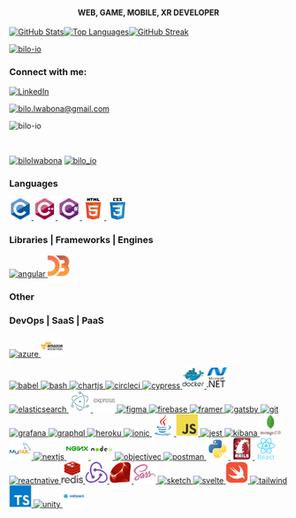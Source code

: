 <!-- https://rahuldkjain.github.io/gh-profile-readme-generator/ -->

<!-- [![MasterHead](./docs/github-cover-1.jpeg)](https://github.com/bilo-io) -->

<h4 align="center">WEB, GAME, MOBILE, XR DEVELOPER</h4>

<div style="display: flex; flex-direction: row; width: 100%">
  <a href="https://github.com/bilo-io">
    <img
      alt="GitHub Stats"
      height="137"
      src="https://github-readme-stats.vercel.app/api?username=bilo-io&count_private=true&theme=tokyonight"
    />
  </a>
  <a href="https://github.com/anuraghazra/github-readme-stats">
    <img
      alt="Top Languages"
      height="137"
      src="https://github-readme-stats.vercel.app/api/top-langs/?username=bilo-io&theme=tokyonight"
    />
  </a>
  <a href="https://git.io/streak-stats">
    <img
      alt="GitHub Streak"
      height="137"
      src="https://github-readme-streak-stats.herokuapp.com/?user=bilo-io&theme=tokyonight"
    />
  </a>
</div>

<p align="left">
  <a href="https://github.com/ryo-ma/github-profile-trophy"
    ><img
      src="https://github-profile-trophy.vercel.app/?username=bilo-io&theme=onedark"
      alt="bilo-io"
  /></a>
</p>

<h3 align="left">Connect with me:</h3>

<a href="https://www.linkedin.com/in/bilolwabona/">![LinkedIn](https://img.shields.io/badge/LinkedIn-0077B5?style=for-the-badge&logo=linkedin&logoColor=white)</a>

<a href="mailto:YourEmail@gmail.com">![bilo.lwabona@gmail.com](https://img.shields.io/badge/Gmail-D14836?style=for-the-badge&logo=gmail&logoColor=white)</a>
<p align="left">
  <img
    src="https://komarev.com/ghpvc/?username=bilo-io&label=Profile%20views&color=0e75b6&style=flat"
    alt="bilo-io"
  />
</p>

<p align="left">
  <a href="https://twitter.com/" target="blank"
    ><img
      src="https://img.shields.io/twitter/follow/?logo=twitter&style=for-the-badge"
      alt=""
  /></a>
</p>
<p align="left">
  <a href="https://linkedin.com/in/bilolwabona" target="blank"
    ><img
      align="center"
      src="https://raw.githubusercontent.com/rahuldkjain/github-profile-readme-generator/master/src/images/icons/Social/linked-in-alt.svg"
      alt="bilolwabona"
      height="30"
      width="40"
  /></a>
  <a href="https://www.hackerrank.com/bilo_io" target="blank"
    ><img
      align="center"
      src="https://raw.githubusercontent.com/rahuldkjain/github-profile-readme-generator/master/src/images/icons/Social/hackerrank.svg"
      alt="bilo_io"
      height="30"
      width="40"
  /></a>
</p>

<object type="image/svg+xml" data="https://gh-card.dev/repos/bilo-io/vsx.svg?link_target=_blank"></object>
<object type="image/svg+xml" data="https://gh-card.dev/repos/bilo-io/bilo-io.svg?link_target=_blank"></object>
<object type="image/svg+xml" data="https://gh-card.dev/repos/bilo-io/bilo-ui.svg?link_target=_blank"></object>
<object type="image/svg+xml" data="https://gh-card.dev/repos/bilo-io/angeliq-web.svg?link_target=_blank"></object>
<object type="image/svg+xml" data="https://gh-card.dev/repos/bilo-io/angeliq-app.svg?link_target=_blank"></object>


<h3 align="left">Languages</h3>
<a href="https://www.cprogramming.com/" target="_blank">
  <img
    src="https://raw.githubusercontent.com/devicons/devicon/master/icons/c/c-original.svg"
    alt="c"
    width="40"
    height="40"
  />
</a>
  <a href="https://www.w3schools.com/cpp/" target="_blank">
  <img
    src="https://raw.githubusercontent.com/devicons/devicon/master/icons/cplusplus/cplusplus-original.svg"
    alt="cplusplus"
    width="40"
    height="40"
  />
</a>
<a href="https://www.w3schools.com/cs/" target="_blank">
  <img
    src="https://raw.githubusercontent.com/devicons/devicon/master/icons/csharp/csharp-original.svg"
    alt="csharp"
    width="40"
    height="40"
  />
</a>
<a href="https://www.w3.org/html/" target="_blank">
    <img
      src="https://raw.githubusercontent.com/devicons/devicon/master/icons/html5/html5-original-wordmark.svg"
      alt="html5"
      width="40"
      height="40"
    />
  </a>
  <a href="https://www.w3schools.com/css/" target="_blank">
    <img
      src="https://raw.githubusercontent.com/devicons/devicon/master/icons/css3/css3-original-wordmark.svg"
      alt="css3"
      width="40"
      height="40"
    />
  </a>

<h3 align="left">Libraries | Frameworks | Engines</h3>
<a href="https://angular.io" target="_blank">
    <img
      src="https://angular.io/assets/images/logos/angular/angular.svg"
      alt="angular"
      width="40"
      height="40"
    />
  </a>
  <a href="https://d3js.org/" target="_blank">
    <img
      src="https://raw.githubusercontent.com/devicons/devicon/master/icons/d3js/d3js-original.svg"
      alt="d3js"
      width="40"
      height="40"
    />
  </a>


<h3 align="left">Other</h3>

<h3 align="left">DevOps | SaaS | PaaS</h3>
  <a href="https://azure.microsoft.com/en-in/" target="_blank">
    <img
      src="https://www.vectorlogo.zone/logos/microsoft_azure/microsoft_azure-icon.svg"
      alt="azure"
      width="40"
      height="40"
    />
  </a>
  <a href="https://aws.amazon.com" target="_blank">
    <img
      src="https://raw.githubusercontent.com/devicons/devicon/master/icons/amazonwebservices/amazonwebservices-original-wordmark.svg"
      alt="aws"
      width="40"
      height="40"
    />
  </a>

<!-- #region Icons -->
<p align="left">
  <a href="https://babeljs.io/" target="_blank">
    <img
      src="https://www.vectorlogo.zone/logos/babeljs/babeljs-icon.svg"
      alt="babel"
      width="40"
      height="40"
    />
  </a>
  <a href="https://www.gnu.org/software/bash/" target="_blank">
    <img
      src="https://www.vectorlogo.zone/logos/gnu_bash/gnu_bash-icon.svg"
      alt="bash"
      width="40"
      height="40"
    />
  </a>
  <a href="https://www.chartjs.org" target="_blank">
    <img
      src="https://www.chartjs.org/media/logo-title.svg"
      alt="chartjs"
      width="40"
      height="40"
    />
  </a>
  <a href="https://circleci.com" target="_blank">
    <img
      src="https://www.vectorlogo.zone/logos/circleci/circleci-icon.svg"
      alt="circleci"
      width="40"
      height="40"
    />
  </a>

  <a href="https://www.cypress.io" target="_blank">
    <img
      src="https://raw.githubusercontent.com/simple-icons/simple-icons/6e46ec1fc23b60c8fd0d2f2ff46db82e16dbd75f/icons/cypress.svg"
      alt="cypress"
      width="40"
      height="40"
    />
  </a>

  <a href="https://www.docker.com/" target="_blank">
    <img
      src="https://raw.githubusercontent.com/devicons/devicon/master/icons/docker/docker-original-wordmark.svg"
      alt="docker"
      width="40"
      height="40"
    />
  </a>
  <a href="https://dotnet.microsoft.com/" target="_blank">
    <img
      src="https://raw.githubusercontent.com/devicons/devicon/master/icons/dot-net/dot-net-original-wordmark.svg"
      alt="dotnet"
      width="40"
      height="40"
    />
  </a>
  <a href="https://www.elastic.co" target="_blank">
    <img
      src="https://www.vectorlogo.zone/logos/elastic/elastic-icon.svg"
      alt="elasticsearch"
      width="40"
      height="40"
    />
  </a>
  <a href="https://www.electronjs.org" target="_blank">
    <img
      src="https://raw.githubusercontent.com/devicons/devicon/master/icons/electron/electron-original.svg"
      alt="electron"
      width="40"
      height="40"
    />
  </a>
  <a href="https://expressjs.com" target="_blank">
    <img
      src="https://raw.githubusercontent.com/devicons/devicon/master/icons/express/express-original-wordmark.svg"
      alt="express"
      width="40"
      height="40"
    />
  </a>
  <a href="https://www.figma.com/" target="_blank">
    <img
      src="https://www.vectorlogo.zone/logos/figma/figma-icon.svg"
      alt="figma"
      width="40"
      height="40"
    />
  </a>
  <a href="https://firebase.google.com/" target="_blank">
    <img
      src="https://www.vectorlogo.zone/logos/firebase/firebase-icon.svg"
      alt="firebase"
      width="40"
      height="40"
    />
  </a>
  <a href="https://www.framer.com/" target="_blank">
    <img
      src="https://www.vectorlogo.zone/logos/framer/framer-icon.svg"
      alt="framer"
      width="40"
      height="40"
    />
  </a>
  <a href="https://www.gatsbyjs.com/" target="_blank">
    <img
      src="https://www.vectorlogo.zone/logos/gatsbyjs/gatsbyjs-icon.svg"
      alt="gatsby"
      width="40"
      height="40"
    />
  </a>
  <a href="https://git-scm.com/" target="_blank">
    <img
      src="https://www.vectorlogo.zone/logos/git-scm/git-scm-icon.svg"
      alt="git"
      width="40"
      height="40"
    />
  </a>
  <a href="https://grafana.com" target="_blank">
    <img
      src="https://www.vectorlogo.zone/logos/grafana/grafana-icon.svg"
      alt="grafana"
      width="40"
      height="40"
    />
  </a>
  <a href="https://graphql.org" target="_blank">
    <img
      src="https://www.vectorlogo.zone/logos/graphql/graphql-icon.svg"
      alt="graphql"
      width="40"
      height="40"
    />
  </a>
  <a href="https://heroku.com" target="_blank">
    <img
      src="https://www.vectorlogo.zone/logos/heroku/heroku-icon.svg"
      alt="heroku"
      width="40"
      height="40"
    />
  </a>
  <a href="https://ionicframework.com" target="_blank">
    <img
      src="https://upload.wikimedia.org/wikipedia/commons/d/d1/Ionic_Logo.svg"
      alt="ionic"
      width="40"
      height="40"
    />
  </a>
  <a href="https://www.java.com" target="_blank">
    <img
      src="https://raw.githubusercontent.com/devicons/devicon/master/icons/java/java-original.svg"
      alt="java"
      width="40"
      height="40"
    />
  </a>
  <a
    href="https://developer.mozilla.org/en-US/docs/Web/JavaScript"
    target="_blank"
  >
    <img
      src="https://raw.githubusercontent.com/devicons/devicon/master/icons/javascript/javascript-original.svg"
      alt="javascript"
      width="40"
      height="40"
    />
  </a>
  <a href="https://jestjs.io" target="_blank">
    <img
      src="https://www.vectorlogo.zone/logos/jestjsio/jestjsio-icon.svg"
      alt="jest"
      width="40"
      height="40"
    />
  </a>
  <a href="https://www.elastic.co/kibana" target="_blank">
    <img
      src="https://www.vectorlogo.zone/logos/elasticco_kibana/elasticco_kibana-icon.svg"
      alt="kibana"
      width="40"
      height="40"
    />
  </a>
  <a href="https://www.mongodb.com/" target="_blank">
    <img
      src="https://raw.githubusercontent.com/devicons/devicon/master/icons/mongodb/mongodb-original-wordmark.svg"
      alt="mongodb"
      width="40"
      height="40"
    />
  </a>
  <a href="https://www.mysql.com/" target="_blank">
    <img
      src="https://raw.githubusercontent.com/devicons/devicon/master/icons/mysql/mysql-original-wordmark.svg"
      alt="mysql"
      width="40"
      height="40"
    />
  </a>
  <a href="https://nextjs.org/" target="_blank">
    <img
      src="https://cdn.worldvectorlogo.com/logos/nextjs-3.svg"
      alt="nextjs"
      width="40"
      height="40"
    />
  </a>
  <a href="https://www.nginx.com" target="_blank">
    <img
      src="https://raw.githubusercontent.com/devicons/devicon/master/icons/nginx/nginx-original.svg"
      alt="nginx"
      width="40"
      height="40"
    />
  </a>
  <a href="https://nodejs.org" target="_blank">
    <img
      src="https://raw.githubusercontent.com/devicons/devicon/master/icons/nodejs/nodejs-original-wordmark.svg"
      alt="nodejs"
      width="40"
      height="40"
    />
  </a>
  <a
    href="https://developer.apple.com/library/archive/documentation/Cocoa/Conceptual/ProgrammingWithObjectiveC/Introduction/Introduction.html"
    target="_blank"
  >
    <img
      src="https://www.vectorlogo.zone/logos/apple_objectivec/apple_objectivec-icon.svg"
      alt="objectivec"
      width="40"
      height="40"
    />
  </a>
  <a href="https://postman.com" target="_blank">
    <img
      src="https://www.vectorlogo.zone/logos/getpostman/getpostman-icon.svg"
      alt="postman"
      width="40"
      height="40"
    />
  </a>
  <a href="https://www.python.org" target="_blank">
    <img
      src="https://raw.githubusercontent.com/devicons/devicon/master/icons/python/python-original.svg"
      alt="python"
      width="40"
      height="40"
    />
  </a>
  <a href="https://rubyonrails.org" target="_blank">
    <img
      src="https://raw.githubusercontent.com/devicons/devicon/master/icons/rails/rails-original-wordmark.svg"
      alt="rails"
      width="40"
      height="40"
    />
  </a>
  <a href="https://reactjs.org/" target="_blank">
    <img
      src="https://raw.githubusercontent.com/devicons/devicon/master/icons/react/react-original-wordmark.svg"
      alt="react"
      width="40"
      height="40"
    />
  </a>
  <a href="https://reactnative.dev/" target="_blank">
    <img
      src="https://reactnative.dev/img/header_logo.svg"
      alt="reactnative"
      width="40"
      height="40"
    />
  </a>
  <a href="https://redis.io" target="_blank">
    <img
      src="https://raw.githubusercontent.com/devicons/devicon/master/icons/redis/redis-original-wordmark.svg"
      alt="redis"
      width="40"
      height="40"
    />
  </a>
  <a href="https://redux.js.org" target="_blank">
    <img
      src="https://raw.githubusercontent.com/devicons/devicon/master/icons/redux/redux-original.svg"
      alt="redux"
      width="40"
      height="40"
    />
  </a>
  <a href="https://www.ruby-lang.org/en/" target="_blank">
    <img
      src="https://raw.githubusercontent.com/devicons/devicon/master/icons/ruby/ruby-original.svg"
      alt="ruby"
      width="40"
      height="40"
    />
  </a>
  <a href="https://sass-lang.com" target="_blank">
    <img
      src="https://raw.githubusercontent.com/devicons/devicon/master/icons/sass/sass-original.svg"
      alt="sass"
      width="40"
      height="40"
    />
  </a>
  <a href="https://www.sketch.com/" target="_blank">
    <img
      src="https://www.vectorlogo.zone/logos/sketchapp/sketchapp-icon.svg"
      alt="sketch"
      width="40"
      height="40"
    />
  </a>
  <a href="https://svelte.dev" target="_blank">
    <img
      src="https://upload.wikimedia.org/wikipedia/commons/1/1b/Svelte_Logo.svg"
      alt="svelte"
      width="40"
      height="40"
    />
  </a>
  <a href="https://developer.apple.com/swift/" target="_blank">
    <img
      src="https://raw.githubusercontent.com/devicons/devicon/master/icons/swift/swift-original.svg"
      alt="swift"
      width="40"
      height="40"
    />
  </a>
  <a href="https://tailwindcss.com/" target="_blank">
    <img
      src="https://www.vectorlogo.zone/logos/tailwindcss/tailwindcss-icon.svg"
      alt="tailwind"
      width="40"
      height="40"
    />
  </a>
  <a href="https://www.typescriptlang.org/" target="_blank">
    <img
      src="https://raw.githubusercontent.com/devicons/devicon/master/icons/typescript/typescript-original.svg"
      alt="typescript"
      width="40"
      height="40"
    />
  </a>
  <a href="https://unity.com/" target="_blank">
    <img
      src="https://www.vectorlogo.zone/logos/unity3d/unity3d-icon.svg"
      alt="unity"
      width="40"
      height="40"
    />
  </a>
  <a href="https://webpack.js.org" target="_blank">
    <img
      src="https://raw.githubusercontent.com/devicons/devicon/d00d0969292a6569d45b06d3f350f463a0107b0d/icons/webpack/webpack-original-wordmark.svg"
      alt="webpack"
      width="40"
      height="40"
    />
  </a>

  <!-- #endregion -->
</p>
